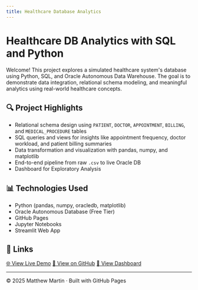 ```yaml
---
title: Healthcare Database Analytics
---
```


# Healthcare DB Analytics with SQL and Python

Welcome! This project explores a simulated healthcare system's database using Python, SQL, and Oracle Autonomous Data Warehouse. The goal is to demonstrate data integration, relational schema modeling, and meaningful analytics using real-world healthcare concepts.

## 🔍 Project Highlights

- Relational schema design using `PATIENT`, `DOCTOR`, `APPOINTMENT`, `BILLING`, and `MEDICAL_PROCEDURE` tables
- SQL queries and views for insights like appointment frequency, doctor workload, and patient billing summaries
- Data transformation and visualization with pandas, numpy, and matplotlib
- End-to-end pipeline from raw `.csv` to live Oracle DB
- Dashboard for Exploratory Analysis

## 📊 Technologies Used

- Python (pandas, numpy, oracledb, matplotlib)
- Oracle Autonomous Database (Free Tier)
- GitHub Pages
- Jupyter Notebooks
- Streamlit Web App

## 🔗 Links

<a href="demo.html" class="button" target="_blank">🌐 View Live Demo</a>
<a href="https://github.com/matthew-martin1184/healthcare_db_analytics_project" class="button" target="_blank">🔗 View on GitHub</a>
<a href="https://healthcaredbanalyticsproject-kvc5vwdrheqi3jszhg55vk.streamlit.app/" class="button" target="_blank">🚀 View Dashboard</a>


---

&copy; 2025 Matthew Martin · Built with GitHub Pages

